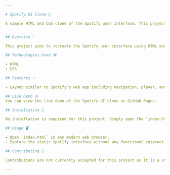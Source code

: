 ```yaml
---

# Spotify UI Clone 🎵

A simple HTML and CSS clone of the Spotify user interface. This project replicates the look and feel of Spotify's web app, showcasing front-end design skills.


## Overview ℹ️

This project aims to recreate the Spotify user interface using HTML and CSS only. It does not include any functionality or backend logic but focuses purely on mimicking the visual aspects of Spotify's web application.

## Technologies Used 🛠️

- HTML
- CSS

## Features ✨

- Layout similar to Spotify's web app including navigation, player, and playlists.

## Live Demo 🌐
You can view the live demo of the Spotify UI clone at GitHub Pages.

## Installation 🚀

No installation is required for this project. Simply open the `index.html` file in a web browser to view the Spotify UI clone.

## Usage 🖥️

- Open `index.html` in any modern web browser.
- Explore the static Spotify interface without any functional interactions.

## Contributing 🤝

Contributions are not currently accepted for this project as it is a static UI clone for demonstration purposes only.

---
```

